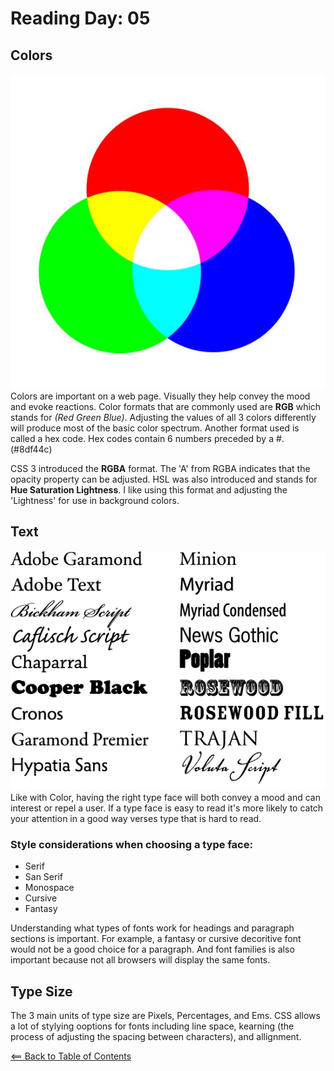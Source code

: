 # Reading Day: 05
## Colors

![rgb colors](images/rgb.jpeg)
Colors are important on a web page. Visually they help convey the mood and evoke reactions. Color formats that are commonly used are **RGB** which stands for *(Red Green Blue)*. Adjusting the values of all 3 colors differently will produce most of the basic color spectrum. Another format used is called a hex code. Hex codes contain 6 numbers preceded by a #. (#8df44c)

CSS 3 introduced the **RGBA** format. The 'A' from RGBA indicates that the opacity property can be adjusted. HSL was also introduced and stands for **Hue Saturation Lightness**. I like using this format and adjusting the 'Lightness' for use in background colors.

## Text
![rgb colors](images/fonts.gif)
Like with Color, having the right type face will both convey a mood and can interest or repel a user. If a type face is easy to read it's more likely to catch your attention in a good way verses type that is hard to read. 
### Style considerations when choosing a type face: 

- Serif
- San Serif
- Monospace 
- Cursive
- Fantasy

Understanding what types of fonts work for headings and paragraph sections is important. For example, a fantasy or cursive decoritive font would not be a good choice for a paragraph. And font families is also important because not all browsers will display the same fonts.

## Type Size
The 3 main units of type size are Pixels, Percentages, and Ems. CSS allows a lot of stylying ooptions for fonts including line space, kearning (the process of adjusting the spacing between characters), and allignment.


[<== Back to Table of Contents](index.md)